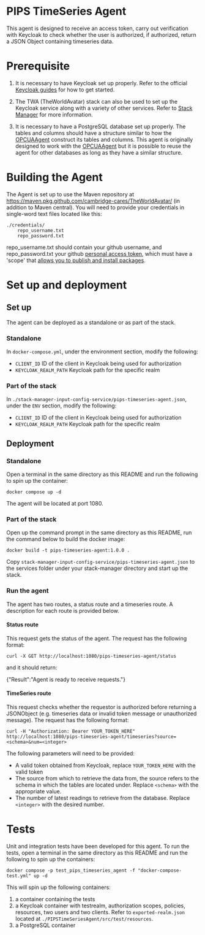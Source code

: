 # PIPS TimeSeries Agent
This agent is designed to receive an access token, carry out verification with Keycloak to check whether the user is authorized, if authorized, return a JSON Object containing timeseries data.

# Prerequisite
1. It is necessary to have Keycloak set up properly. Refer to the official [Keycloak guides](https://www.keycloak.org/guides#getting-started) for how to get started. 

2. The TWA (TheWorldAvatar) stack can also be used to set up the Keycloak service along with a variety of other services. Refer to [Stack Manager](https://github.com/cambridge-cares/TheWorldAvatar/tree/main/Deploy/stacks/dynamic/stack-manager) for more information.

3. It is necessary to have a PostgreSQL database set up properly. The tables and columns should have a structure similar to how the [OPCUAAgent](https://github.com/cambridge-cares/TheWorldAvatar/tree/main/Agents/OPCUAAgent) construct its tables and columns. This agent is originally designed to work with the [OPCUAAgent](https://github.com/cambridge-cares/TheWorldAvatar/tree/main/Agents/OPCUAAgent) but it is possible to reuse the agent for other databases as long as they have a similar structure.

# Building the Agent
The Agent is set up to use the Maven repository at https://maven.pkg.github.com/cambridge-cares/TheWorldAvatar/ (in addition to Maven central). You will need to provide your credentials in single-word text files located like this:
```
./credentials/
    repo_username.txt
    repo_password.txt
```
repo_username.txt should contain your github username, and repo_password.txt your github [personal access token](https://docs.github.com/en/github/authenticating-to-github/creating-a-personal-access-token),
which must have a 'scope' that [allows you to publish and install packages](https://docs.github.com/en/packages/working-with-a-github-packages-registry/working-with-the-apache-maven-registry#authenticating-to-github-packages).

# Set up and deployment
## Set up
The agent can be deployed as a standalone or as part of the stack.

### Standalone
In `docker-compose.yml`, under the environment section, modify the following:
- `CLIENT_ID` ID of the client in Keycloak being used for authorization 
- `KEYCLOAK_REALM_PATH` Keycloak path for the specific realm

### Part of the stack
In `./stack-manager-input-config-service/pips-timeseries-agent.json`, under the `ENV` section, modify the following:
- `CLIENT_ID` ID of the client in Keycloak being used for authorization 
- `KEYCLOAK_REALM_PATH` Keycloak path for the specific realm

## Deployment
### Standalone
Open a terminal in the same directory as this README and run the following to spin up the container:
```
docker compose up -d
```
The agent will be located at port 1080.

### Part of the stack
Open up the command prompt in the same directory as this README, run the command below to build the docker image:
```
docker build -t pips-timeseries-agent:1.0.0 .
```
Copy `stack-manager-input-config-service/pips-timeseries-agent.json` to the services folder under your stack-manager directory and start up the stack.

### Run the agent
The agent has two routes, a status route and a timeseries route. A description for each route is provided below.

#### Status route
This request gets the status of the agent. The request has the following format:
```
curl -X GET http://localhost:1080/pips-timeseries-agent/status
```
and it should return:

{"Result":"Agent is ready to receive requests."}

#### TimeSeries route
This request checks whether the requestor is authorized before returning a JSONObject (e.g. timeseries data or invalid token message or unauthorized message). The request has the following format:
```
curl -H "Authorization: Bearer YOUR_TOKEN_HERE" http://localhost:1080/pips-timeseries-agent/timeseries?source=<schema>&num=<integer>
```

The following parameters will need to be provided:
- A valid token obtained from Keycloak, replace `YOUR_TOKEN_HERE` with the valid token
- The source from which to retrieve the data from, the source refers to the schema in which the tables are located under. Replace `<schema>` with the appropriate value.
- The number of latest readings to retrieve from the database. Replace `<integer>` with the desired number.

# Tests
Unit and integration tests have been developed for this agent. To run the tests, open a terminal in the same directory as this README and run the following to spin up the containers:
```
docker compose -p test_pips_timeseries_agent -f "docker-compose-test.yml" up -d
```

This will spin up the following containers:
1. a container containing the tests
2. a Keycloak container with testrealm, authorization scopes, policies, resources, two users and two clients. Refer to `exported-realm.json` located at `./PIPSTimeSeriesAgent/src/test/resources`.
3. a PostgreSQL container